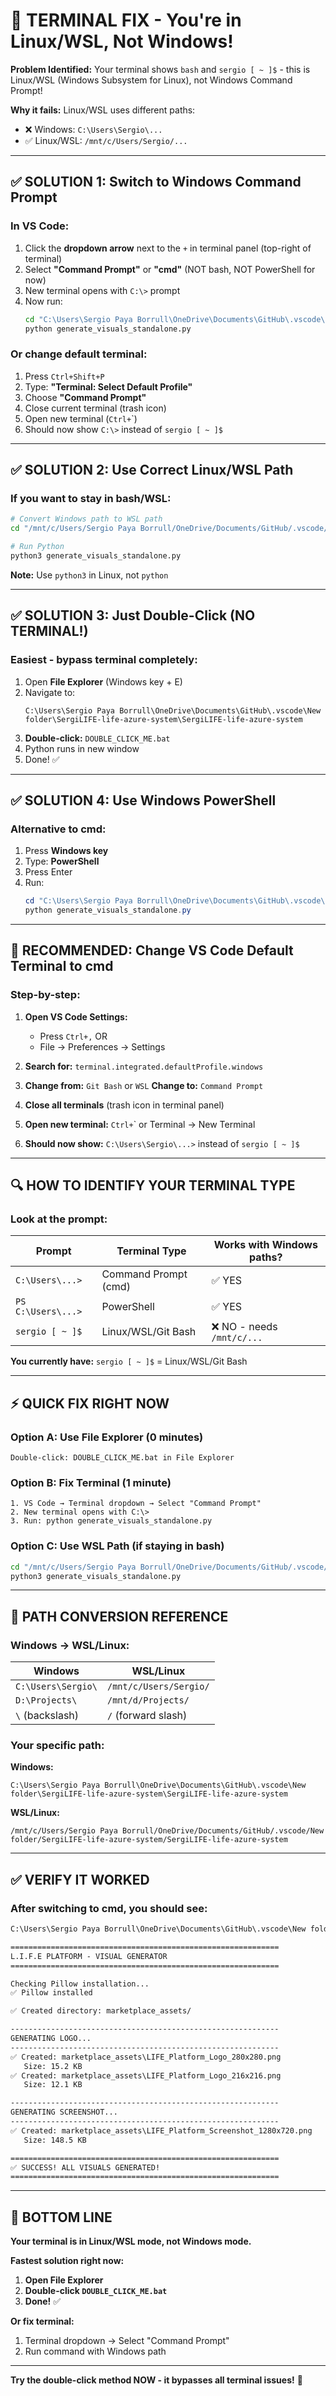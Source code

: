 # 🔧 TERMINAL FIX - You're in Linux/WSL, Not Windows!

**Problem Identified:** Your terminal shows `bash` and `sergio [ ~ ]$` - this is Linux/WSL (Windows Subsystem for Linux), not Windows Command Prompt!

**Why it fails:** Linux/WSL uses different paths:
- ❌ Windows: `C:\Users\Sergio\...`
- ✅ Linux/WSL: `/mnt/c/Users/Sergio/...`

---

## ✅ SOLUTION 1: Switch to Windows Command Prompt

### **In VS Code:**

1. Click the **dropdown arrow** next to the `+` in terminal panel (top-right of terminal)
2. Select **"Command Prompt"** or **"cmd"** (NOT bash, NOT PowerShell for now)
3. New terminal opens with `C:\>` prompt
4. Now run:
   ```cmd
   cd "C:\Users\Sergio Paya Borrull\OneDrive\Documents\GitHub\.vscode\New folder\SergiLIFE-life-azure-system\SergiLIFE-life-azure-system"
   python generate_visuals_standalone.py
   ```

### **Or change default terminal:**

1. Press `Ctrl+Shift+P`
2. Type: **"Terminal: Select Default Profile"**
3. Choose **"Command Prompt"**
4. Close current terminal (trash icon)
5. Open new terminal (`Ctrl+`\`)
6. Should now show `C:\>` instead of `sergio [ ~ ]$`

---

## ✅ SOLUTION 2: Use Correct Linux/WSL Path

### **If you want to stay in bash/WSL:**

```bash
# Convert Windows path to WSL path
cd "/mnt/c/Users/Sergio Paya Borrull/OneDrive/Documents/GitHub/.vscode/New folder/SergiLIFE-life-azure-system/SergiLIFE-life-azure-system"

# Run Python
python3 generate_visuals_standalone.py
```

**Note:** Use `python3` in Linux, not `python`

---

## ✅ SOLUTION 3: Just Double-Click (NO TERMINAL!)

### **Easiest - bypass terminal completely:**

1. Open **File Explorer** (Windows key + E)
2. Navigate to:
   ```
   C:\Users\Sergio Paya Borrull\OneDrive\Documents\GitHub\.vscode\New folder\SergiLIFE-life-azure-system\SergiLIFE-life-azure-system
   ```
3. **Double-click:** `DOUBLE_CLICK_ME.bat`
4. Python runs in new window
5. Done! ✅

---

## ✅ SOLUTION 4: Use Windows PowerShell

### **Alternative to cmd:**

1. Press **Windows key**
2. Type: **PowerShell**
3. Press Enter
4. Run:
   ```powershell
   cd "C:\Users\Sergio Paya Borrull\OneDrive\Documents\GitHub\.vscode\New folder\SergiLIFE-life-azure-system\SergiLIFE-life-azure-system"
   python generate_visuals_standalone.py
   ```

---

## 🎯 RECOMMENDED: Change VS Code Default Terminal to cmd

### **Step-by-step:**

1. **Open VS Code Settings:**
   - Press `Ctrl+,` OR
   - File → Preferences → Settings

2. **Search for:** `terminal.integrated.defaultProfile.windows`

3. **Change from:** `Git Bash` or `WSL`
   **Change to:** `Command Prompt`

4. **Close all terminals** (trash icon in terminal panel)

5. **Open new terminal:** `Ctrl+`\` or Terminal → New Terminal

6. **Should now show:** `C:\Users\Sergio\...>` instead of `sergio [ ~ ]$`

---

## 🔍 HOW TO IDENTIFY YOUR TERMINAL TYPE

### **Look at the prompt:**

| Prompt | Terminal Type | Works with Windows paths? |
|--------|---------------|---------------------------|
| `C:\Users\...>` | Command Prompt (cmd) | ✅ YES |
| `PS C:\Users\...>` | PowerShell | ✅ YES |
| `sergio [ ~ ]$` | Linux/WSL/Git Bash | ❌ NO - needs `/mnt/c/...` |

**You currently have:** `sergio [ ~ ]$` = Linux/WSL/Git Bash

---

## ⚡ QUICK FIX RIGHT NOW

### **Option A: Use File Explorer (0 minutes)**
```
Double-click: DOUBLE_CLICK_ME.bat in File Explorer
```

### **Option B: Fix Terminal (1 minute)**
```
1. VS Code → Terminal dropdown → Select "Command Prompt"
2. New terminal opens with C:\>
3. Run: python generate_visuals_standalone.py
```

### **Option C: Use WSL Path (if staying in bash)**
```bash
cd "/mnt/c/Users/Sergio Paya Borrull/OneDrive/Documents/GitHub/.vscode/New folder/SergiLIFE-life-azure-system/SergiLIFE-life-azure-system"
python3 generate_visuals_standalone.py
```

---

## 📁 PATH CONVERSION REFERENCE

### **Windows → WSL/Linux:**

| Windows | WSL/Linux |
|---------|-----------|
| `C:\Users\Sergio\` | `/mnt/c/Users/Sergio/` |
| `D:\Projects\` | `/mnt/d/Projects/` |
| `\` (backslash) | `/` (forward slash) |

### **Your specific path:**

**Windows:**
```
C:\Users\Sergio Paya Borrull\OneDrive\Documents\GitHub\.vscode\New folder\SergiLIFE-life-azure-system\SergiLIFE-life-azure-system
```

**WSL/Linux:**
```
/mnt/c/Users/Sergio Paya Borrull/OneDrive/Documents/GitHub/.vscode/New folder/SergiLIFE-life-azure-system/SergiLIFE-life-azure-system
```

---

## ✅ VERIFY IT WORKED

### **After switching to cmd, you should see:**

```cmd
C:\Users\Sergio Paya Borrull\OneDrive\Documents\GitHub\.vscode\New folder\SergiLIFE-life-azure-system\SergiLIFE-life-azure-system>python generate_visuals_standalone.py

============================================================
L.I.F.E PLATFORM - VISUAL GENERATOR
============================================================

Checking Pillow installation...
✅ Pillow installed

✅ Created directory: marketplace_assets/

------------------------------------------------------------
GENERATING LOGO...
------------------------------------------------------------
✅ Created: marketplace_assets\LIFE_Platform_Logo_280x280.png
   Size: 15.2 KB
✅ Created: marketplace_assets\LIFE_Platform_Logo_216x216.png
   Size: 12.1 KB

------------------------------------------------------------
GENERATING SCREENSHOT...
------------------------------------------------------------
✅ Created: marketplace_assets\LIFE_Platform_Screenshot_1280x720.png
   Size: 148.5 KB

============================================================
✅ SUCCESS! ALL VISUALS GENERATED!
============================================================
```

---

## 🎯 BOTTOM LINE

**Your terminal is in Linux/WSL mode, not Windows mode.**

**Fastest solution right now:**
1. **Open File Explorer**
2. **Double-click `DOUBLE_CLICK_ME.bat`**
3. **Done!** ✅

**Or fix terminal:**
1. Terminal dropdown → Select "Command Prompt"
2. Run command with Windows path

---

**Try the double-click method NOW - it bypasses all terminal issues!** 🚀
